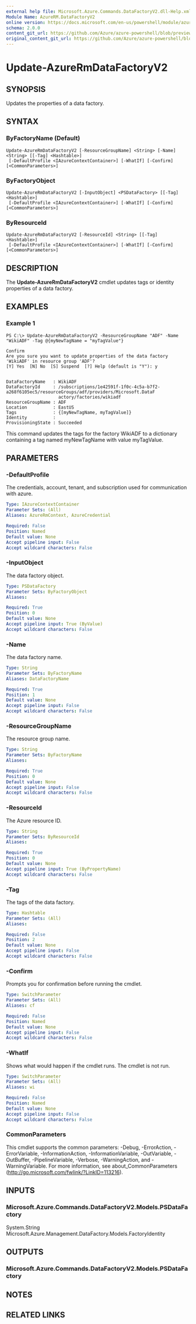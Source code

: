 ```yaml
---
external help file: Microsoft.Azure.Commands.DataFactoryV2.dll-Help.xml
Module Name: AzureRM.DataFactoryV2
online version: https://docs.microsoft.com/en-us/powershell/module/azurerm.datafactories/update-azurermdatafactoryv2
schema: 2.0.0
content_git_url: https://github.com/Azure/azure-powershell/blob/preview/src/ResourceManager/DataFactoryV2/Commands.DataFactoryV2/help/Update-AzureRmDataFactoryV2.md
original_content_git_url: https://github.com/Azure/azure-powershell/blob/preview/src/ResourceManager/DataFactoryV2/Commands.DataFactoryV2/help/Update-AzureRmDataFactoryV2.md
---
```


# Update-AzureRmDataFactoryV2

## SYNOPSIS
Updates the properties of a data factory.

## SYNTAX

### ByFactoryName (Default)
```
Update-AzureRmDataFactoryV2 [-ResourceGroupName] <String> [-Name] <String> [[-Tag] <Hashtable>]
 [-DefaultProfile <IAzureContextContainer>] [-WhatIf] [-Confirm] [<CommonParameters>]
```

### ByFactoryObject
```
Update-AzureRmDataFactoryV2 [-InputObject] <PSDataFactory> [[-Tag] <Hashtable>]
 [-DefaultProfile <IAzureContextContainer>] [-WhatIf] [-Confirm] [<CommonParameters>]
```

### ByResourceId
```
Update-AzureRmDataFactoryV2 [-ResourceId] <String> [[-Tag] <Hashtable>]
 [-DefaultProfile <IAzureContextContainer>] [-WhatIf] [-Confirm] [<CommonParameters>]
```

## DESCRIPTION
The **Update-AzureRmDataFactoryV2** cmdlet updates tags or identity properties of a data factory.

## EXAMPLES

### Example 1
```
PS C:\> Update-AzureRmDataFactoryV2 -ResourceGroupName "ADF" -Name "WikiADF" -Tag @{myNewTagName = "myTagValue"}

Confirm
Are you sure you want to update properties of the data factory 'WikiADF' in resource group 'ADF'?
[Y] Yes  [N] No  [S] Suspend  [?] Help (default is "Y"): y


DataFactoryName   : WikiADF
DataFactoryId     : /subscriptions/1e42591f-1f0c-4c5a-b7f2-a268f6105ec5/resourceGroups/adf/providers/Microsoft.DataF
                    actory/factories/wikiadf
ResourceGroupName : ADF
Location          : EastUS
Tags              : {[myNewTagName, myTagValue]}
Identity          :
ProvisioningState : Succeeded
```

This command updates the tags for the factory WikiADF to a dictionary containing a tag named myNewTagName with value myTagValue.

## PARAMETERS

### -DefaultProfile
The credentials, account, tenant, and subscription used for communication with azure.

```yaml
Type: IAzureContextContainer
Parameter Sets: (All)
Aliases: AzureRmContext, AzureCredential

Required: False
Position: Named
Default value: None
Accept pipeline input: False
Accept wildcard characters: False
```

### -InputObject
The data factory object.

```yaml
Type: PSDataFactory
Parameter Sets: ByFactoryObject
Aliases: 

Required: True
Position: 0
Default value: None
Accept pipeline input: True (ByValue)
Accept wildcard characters: False
```

### -Name
The data factory name.

```yaml
Type: String
Parameter Sets: ByFactoryName
Aliases: DataFactoryName

Required: True
Position: 1
Default value: None
Accept pipeline input: False
Accept wildcard characters: False
```

### -ResourceGroupName
The resource group name.

```yaml
Type: String
Parameter Sets: ByFactoryName
Aliases: 

Required: True
Position: 0
Default value: None
Accept pipeline input: False
Accept wildcard characters: False
```

### -ResourceId
The Azure resource ID.

```yaml
Type: String
Parameter Sets: ByResourceId
Aliases: 

Required: True
Position: 0
Default value: None
Accept pipeline input: True (ByPropertyName)
Accept wildcard characters: False
```

### -Tag
The tags of the data factory.

```yaml
Type: Hashtable
Parameter Sets: (All)
Aliases: 

Required: False
Position: 2
Default value: None
Accept pipeline input: False
Accept wildcard characters: False
```

### -Confirm
Prompts you for confirmation before running the cmdlet.

```yaml
Type: SwitchParameter
Parameter Sets: (All)
Aliases: cf

Required: False
Position: Named
Default value: None
Accept pipeline input: False
Accept wildcard characters: False
```

### -WhatIf
Shows what would happen if the cmdlet runs. The cmdlet is not run.

```yaml
Type: SwitchParameter
Parameter Sets: (All)
Aliases: wi

Required: False
Position: Named
Default value: None
Accept pipeline input: False
Accept wildcard characters: False
```

### CommonParameters
This cmdlet supports the common parameters: -Debug, -ErrorAction, -ErrorVariable, -InformationAction, -InformationVariable, -OutVariable, -OutBuffer, -PipelineVariable, -Verbose, -WarningAction, and -WarningVariable. For more information, see about_CommonParameters (http://go.microsoft.com/fwlink/?LinkID=113216).

## INPUTS

### Microsoft.Azure.Commands.DataFactoryV2.Models.PSDataFactory
System.String
Microsoft.Azure.Management.DataFactory.Models.FactoryIdentity

## OUTPUTS

### Microsoft.Azure.Commands.DataFactoryV2.Models.PSDataFactory

## NOTES

## RELATED LINKS

